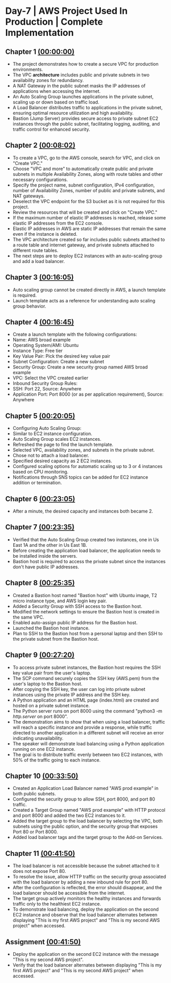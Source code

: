 
# Day-7 | AWS Project Used In Production | Complete Implementation

## Chapter 1 [(00:00:00)](https://www.youtube.com/watch?v=FZPTL_kNvXc&t=0s)

- The project demonstrates how to create a secure VPC for production environments.
- The VPC **architecture** includes public and private subnets in two availability zones for redundancy.
- A NAT Gateway in the public subnet masks the IP addresses of applications when accessing the internet.
- An Auto Scaling Group launches applications in the private subnet, scaling up or down based on traffic load.
- A Load Balancer distributes traffic to applications in the private subnet, ensuring optimal resource utilization and high availability.
- Bastion (Jump Server) provides secure access to private subnet EC2 instances through the public subnet, facilitating logging, auditing, and traffic control for enhanced security.


## Chapter 2 [(00:08:02)](https://www.youtube.com/watch?v=FZPTL_kNvXc&t=482s)

- To create a VPC, go to the AWS console, search for VPC, and click on "Create VPC."
- Choose "VPC and more" to automatically create public and private subnets in multiple Availability Zones, along with route tables and other necessary configurations.
- Specify the project name, subnet configuration, IPv4 configuration, number of Availability Zones, number of public and private subnets, and NAT gateways.
- Deselect the VPC endpoint for the S3 bucket as it is not required for this project.
- Review the resources that will be created and click on "Create VPC."
- If the maximum number of elastic IP addresses is reached, release some elastic IP addresses from the EC2 console.
- Elastic IP addresses in AWS are static IP addresses that remain the same even if the instance is deleted.
- The VPC architecture created so far includes public subnets attached to a route table and internet gateway, and private subnets attached to different route tables.
- The next steps are to deploy EC2 instances with an auto-scaling group and add a load balancer.



## Chapter 3 [(00:16:05)](https://www.youtube.com/watch?v=FZPTL_kNvXc&t=965s)


- Auto scaling group cannot be created directly in AWS, a launch template is required.
- Launch template acts as a reference for understanding auto scaling group behavior.



## Chapter 4 [(00:16:45)](https://www.youtube.com/watch?v=FZPTL_kNvXc&t=1005s)


- Create a launch template with the following configurations:
- Name: AWS broad example
- Operating System/AMI: Ubuntu
- Instance Type: Free tier
- Key Value Pair: Pick the desired key value pair
- Subnet Configuration: Create a new subnet
- Security Group: Create a new security group named AWS broad example
- VPC: Select the VPC created earlier
- Inbound Security Group Rules:
- SSH: Port 22, Source: Anywhere
- Application Port: Port 8000 (or as per application requirement), Source: Anywhere



## Chapter 5 [(00:20:05)](https://www.youtube.com/watch?v=FZPTL_kNvXc&t=1205s)


- Configuring Auto Scaling Group:
- Similar to EC2 instance configuration.
- Auto Scaling Group scales EC2 instances.
- Refreshed the page to find the launch template.
- Selected VPC, availability zones, and subnets in the private subnet.
- Chose not to attach a load balancer.
- Specified desired capacity as 2 EC2 instances.
- Configured scaling options for automatic scaling up to 3 or 4 instances based on CPU monitoring.
- Notifications through SNS topics can be added for EC2 instance addition or termination.



## Chapter 6 [(00:23:05)](https://www.youtube.com/watch?v=FZPTL_kNvXc&t=1385s)


- After a minute, the desired capacity and instances both became 2.



## Chapter 7 [(00:23:35)](https://www.youtube.com/watch?v=FZPTL_kNvXc&t=1415s)


- Verified that the Auto Scaling Group created two instances, one in Us East 1A and the other in Us East 1B.
- Before creating the application load balancer, the application needs to be installed inside the servers.
- Bastion host is required to access the private subnet since the instances don't have public IP addresses.



## Chapter 8 [(00:25:35)](https://www.youtube.com/watch?v=FZPTL_kNvXc&t=1535s)


- Created a Bastion host named "Bastion host" with Ubuntu image, T2 micro instance type, and AWS login key pair.
- Added a Security Group with SSH access to the Bastion host.
- Modified the network settings to ensure the Bastion host is created in the same VPC.
- Enabled auto-assign public IP address for the Bastion host.
- Launched the Bastion host instance.
- Plan to SSH to the Bastion host from a personal laptop and then SSH to the private subnet from the Bastion host.



## Chapter 9 [(00:27:20)](https://www.youtube.com/watch?v=FZPTL_kNvXc&t=1640s)


- To access private subnet instances, the Bastion host requires the SSH key value pair from the user's laptop.
- The SCP command securely copies the SSH key (AWS.pem) from the user's laptop to the Bastion host.
- After copying the SSH key, the user can log into private subnet instances using the private IP address and the SSH key.
- A Python application and an HTML page (index.html) are created and hosted on a private subnet instance.
- The Python server runs on port 8000 using the command "python3 -m *http.server* on port 8000".
- The demonstration aims to show that when using a load balancer, traffic will reach a specific instance and provide a response, while traffic directed to another application in a different subnet will receive an error indicating unavailability.
- The speaker will demonstrate load balancing using a Python application running on one EC2 instance.
- The goal is to distribute traffic evenly between two EC2 instances, with 50% of the traffic going to each instance.



## Chapter 10 [(00:33:50)](https://www.youtube.com/watch?v=FZPTL_kNvXc&t=2030s)


- Created an Application Load Balancer named "AWS prod example" in both public subnets.
- Configured the security group to allow SSH, port 8000, and port 80 traffic.
- Created a Target Group named "AWS prod example" with HTTP protocol and port 8000 and added the two EC2 instances to it.
- Added the target group to the load balancer by selecting the VPC, both subnets using the public option, and the security group that exposes Port 80 or Port 8000.
- Added load balancer tags and the target group to the Add-on Services.



## Chapter 11 [(00:41:50)](https://www.youtube.com/watch?v=FZPTL_kNvXc&t=2510s)


- The load balancer is not accessible because the subnet attached to it does not expose Port 80.
- To resolve the issue, allow HTTP traffic on the security group associated with the load balancer by adding a new inbound rule for port 80.
- After the configuration is reflected, the error should disappear, and the load balancer should be accessible from the internet.
- The target group actively monitors the healthy instances and forwards traffic only to the healthiest EC2 instance.
- To demonstrate load balancing, deploy the application on the second EC2 instance and observe that the load balancer alternates between displaying "This is my first AWS project" and "This is my second AWS project" when accessed.



## Assignment [(00:41:50)](https://www.youtube.com/watch?v=FZPTL_kNvXc&t=2510s)


- Deploy the application on the second EC2 instance with the message "This is my second AWS project".
- Verify that the load balancer alternates between displaying "This is my first AWS project" and "This is my second AWS project" when accessed.

